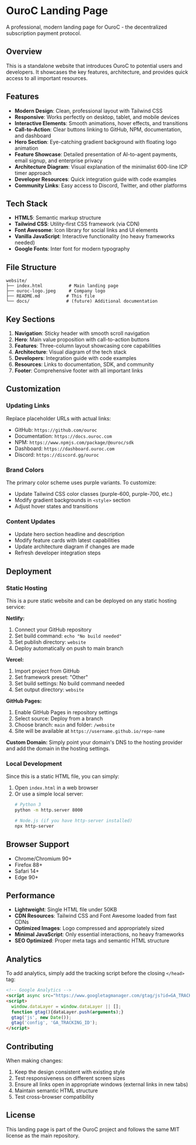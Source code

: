 # OuroC Landing Page

A professional, modern landing page for OuroC - the decentralized subscription payment protocol.

## Overview

This is a standalone website that introduces OuroC to potential users and developers. It showcases the key features, architecture, and provides quick access to all important resources.

## Features

- **Modern Design**: Clean, professional layout with Tailwind CSS
- **Responsive**: Works perfectly on desktop, tablet, and mobile devices
- **Interactive Elements**: Smooth animations, hover effects, and transitions
- **Call-to-Action**: Clear buttons linking to GitHub, NPM, documentation, and dashboard
- **Hero Section**: Eye-catching gradient background with floating logo animation
- **Feature Showcase**: Detailed presentation of AI-to-agent payments, email signup, and enterprise privacy
- **Architecture Diagram**: Visual explanation of the minimalist 600-line ICP timer approach
- **Developer Resources**: Quick integration guide with code examples
- **Community Links**: Easy access to Discord, Twitter, and other platforms

## Tech Stack

- **HTML5**: Semantic markup structure
- **Tailwind CSS**: Utility-first CSS framework (via CDN)
- **Font Awesome**: Icon library for social links and UI elements
- **Vanilla JavaScript**: Interactive functionality (no heavy frameworks needed)
- **Google Fonts**: Inter font for modern typography

## File Structure

```
website/
├── index.html          # Main landing page
├── ouroc-logo.jpeg     # Company logo
├── README.md          # This file
└── docs/              # (future) Additional documentation
```

## Key Sections

1. **Navigation**: Sticky header with smooth scroll navigation
2. **Hero**: Main value proposition with call-to-action buttons
3. **Features**: Three-column layout showcasing core capabilities
4. **Architecture**: Visual diagram of the tech stack
5. **Developers**: Integration guide with code examples
6. **Resources**: Links to documentation, SDK, and community
7. **Footer**: Comprehensive footer with all important links

## Customization

### Updating Links
Replace placeholder URLs with actual links:
- GitHub: `https://github.com/ouroc`
- Documentation: `https://docs.ouroc.com`
- NPM: `https://www.npmjs.com/package/@ouroc/sdk`
- Dashboard: `https://dashboard.ouroc.com`
- Discord: `https://discord.gg/ouroc`

### Brand Colors
The primary color scheme uses purple variants. To customize:
- Update Tailwind CSS color classes (purple-600, purple-700, etc.)
- Modify gradient backgrounds in `<style>` section
- Adjust hover states and transitions

### Content Updates
- Update hero section headline and description
- Modify feature cards with latest capabilities
- Update architecture diagram if changes are made
- Refresh developer integration steps

## Deployment

### Static Hosting
This is a pure static website and can be deployed on any static hosting service:

**Netlify:**
1. Connect your GitHub repository
2. Set build command: `echo "No build needed"`
3. Set publish directory: `website`
4. Deploy automatically on push to main branch

**Vercel:**
1. Import project from GitHub
2. Set framework preset: "Other"
3. Set build settings: No build command needed
4. Set output directory: `website`

**GitHub Pages:**
1. Enable GitHub Pages in repository settings
2. Select source: Deploy from a branch
3. Choose branch: `main` and folder: `/website`
4. Site will be available at `https://username.github.io/repo-name`

**Custom Domain:**
Simply point your domain's DNS to the hosting provider and add the domain in the hosting settings.

### Local Development
Since this is a static HTML file, you can simply:
1. Open `index.html` in a web browser
2. Or use a simple local server:
   ```bash
   # Python 3
   python -m http.server 8000

   # Node.js (if you have http-server installed)
   npx http-server
   ```

## Browser Support

- Chrome/Chromium 90+
- Firefox 88+
- Safari 14+
- Edge 90+

## Performance

- **Lightweight**: Single HTML file under 50KB
- **CDN Resources**: Tailwind CSS and Font Awesome loaded from fast CDNs
- **Optimized Images**: Logo compressed and appropriately sized
- **Minimal JavaScript**: Only essential interactions, no heavy frameworks
- **SEO Optimized**: Proper meta tags and semantic HTML structure

## Analytics

To add analytics, simply add the tracking script before the closing `</head>` tag:

```html
<!-- Google Analytics -->
<script async src="https://www.googletagmanager.com/gtag/js?id=GA_TRACKING_ID"></script>
<script>
  window.dataLayer = window.dataLayer || [];
  function gtag(){dataLayer.push(arguments);}
  gtag('js', new Date());
  gtag('config', 'GA_TRACKING_ID');
</script>
```

## Contributing

When making changes:
1. Keep the design consistent with existing style
2. Test responsiveness on different screen sizes
3. Ensure all links open in appropriate windows (external links in new tabs)
4. Maintain semantic HTML structure
5. Test cross-browser compatibility

## License

This landing page is part of the OuroC project and follows the same MIT license as the main repository.